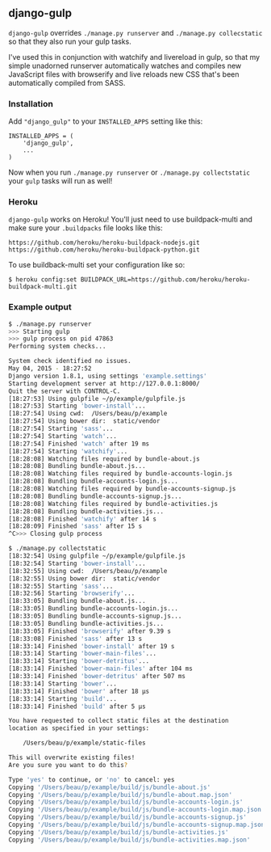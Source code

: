 ## django-gulp

`django-gulp` overrides `./manage.py runserver` and `./manage.py collecstatic`
so that they also run your gulp tasks.

I've used this in conjunction with watchify and livereload in gulp, so that my
simple unadorned runserver automatically watches and compiles new JavaScript
files with browserify and live reloads new CSS that's been automatically
compiled from SASS.

### Installation

Add `"django_gulp"` to your `INSTALLED_APPS` setting like this:

```
INSTALLED_APPS = (
    'django_gulp',
    ...
)
```

Now when you run `./manage.py runserver` or `./manage.py collectstatic` your
`gulp` tasks will run as well!

### Heroku

`django-gulp` works on Heroku! You'll just need to use buildpack-multi and make
sure your `.buildpacks` file looks like this:

```
https://github.com/heroku/heroku-buildpack-nodejs.git
https://github.com/heroku/heroku-buildpack-python.git
```

To use buildback-multi set your configuration like so:

```
$ heroku config:set BUILDPACK_URL=https://github.com/heroku/heroku-buildpack-multi.git
```

### Example output

```sh
$ ./manage.py runserver
>>> Starting gulp
>>> gulp process on pid 47863
Performing system checks...

System check identified no issues.
May 04, 2015 - 18:27:52
Django version 1.8.1, using settings 'example.settings'
Starting development server at http://127.0.0.1:8000/
Quit the server with CONTROL-C.
[18:27:53] Using gulpfile ~/p/example/gulpfile.js
[18:27:53] Starting 'bower-install'...
[18:27:54] Using cwd:  /Users/beau/p/example
[18:27:54] Using bower dir:  static/vendor
[18:27:54] Starting 'sass'...
[18:27:54] Starting 'watch'...
[18:27:54] Finished 'watch' after 19 ms
[18:27:54] Starting 'watchify'...
[18:28:08] Watching files required by bundle-about.js
[18:28:08] Bundling bundle-about.js...
[18:28:08] Watching files required by bundle-accounts-login.js
[18:28:08] Bundling bundle-accounts-login.js...
[18:28:08] Watching files required by bundle-accounts-signup.js
[18:28:08] Bundling bundle-accounts-signup.js...
[18:28:08] Watching files required by bundle-activities.js
[18:28:08] Bundling bundle-activities.js...
[18:28:08] Finished 'watchify' after 14 s
[18:28:09] Finished 'sass' after 15 s
^C>>> Closing gulp process
```

```sh
$ ./manage.py collectstatic
[18:32:54] Using gulpfile ~/p/example/gulpfile.js
[18:32:54] Starting 'bower-install'...
[18:32:55] Using cwd:  /Users/beau/p/example
[18:32:55] Using bower dir:  static/vendor
[18:32:55] Starting 'sass'...
[18:32:56] Starting 'browserify'...
[18:33:05] Bundling bundle-about.js...
[18:33:05] Bundling bundle-accounts-login.js...
[18:33:05] Bundling bundle-accounts-signup.js...
[18:33:05] Bundling bundle-activities.js...
[18:33:05] Finished 'browserify' after 9.39 s
[18:33:08] Finished 'sass' after 13 s
[18:33:14] Finished 'bower-install' after 19 s
[18:33:14] Starting 'bower-main-files'...
[18:33:14] Starting 'bower-detritus'...
[18:33:14] Finished 'bower-main-files' after 104 ms
[18:33:14] Finished 'bower-detritus' after 507 ms
[18:33:14] Starting 'bower'...
[18:33:14] Finished 'bower' after 18 μs
[18:33:14] Starting 'build'...
[18:33:14] Finished 'build' after 5 μs

You have requested to collect static files at the destination
location as specified in your settings:

    /Users/beau/p/example/static-files

This will overwrite existing files!
Are you sure you want to do this?

Type 'yes' to continue, or 'no' to cancel: yes
Copying '/Users/beau/p/example/build/js/bundle-about.js'
Copying '/Users/beau/p/example/build/js/bundle-about.map.json'
Copying '/Users/beau/p/example/build/js/bundle-accounts-login.js'
Copying '/Users/beau/p/example/build/js/bundle-accounts-login.map.json'
Copying '/Users/beau/p/example/build/js/bundle-accounts-signup.js'
Copying '/Users/beau/p/example/build/js/bundle-accounts-signup.map.json'
Copying '/Users/beau/p/example/build/js/bundle-activities.js'
Copying '/Users/beau/p/example/build/js/bundle-activities.map.json'
```
